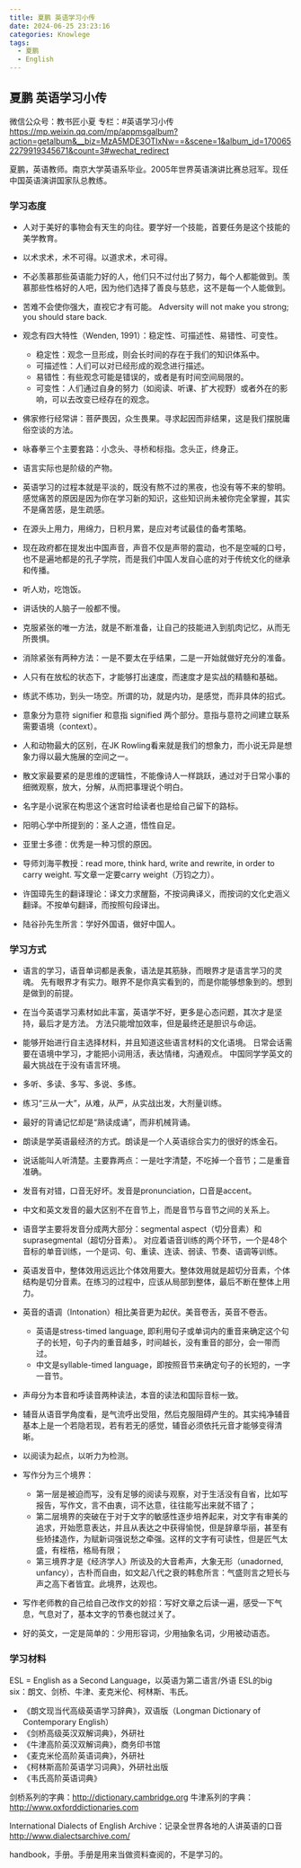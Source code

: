 ```yaml
---
title: 夏鹏 英语学习小传
date: 2024-06-25 23:23:16
categories: Knowlege
tags:
  - 夏鹏
  - English
---
```


## 夏鹏 英语学习小传

微信公众号：教书匠小夏
专栏：#英语学习小传
https://mp.weixin.qq.com/mp/appmsgalbum?action=getalbum&__biz=MzA5MDE3OTIxNw==&scene=1&album_id=1700652279919345671&count=3#wechat_redirect

夏鹏，英语教师。南京大学英语系毕业。2005年世界英语演讲比赛总冠军。现任中国英语演讲国家队总教练。

### 学习态度
- 人对于美好的事物会有天生的向往。要学好一个技能，首要任务是这个技能的美学教育。
- 以术求术，术不可得。以道求术，术可得。
- 不必羡慕那些英语能力好的人，他们只不过付出了努力，每个人都能做到。羡慕那些性格好的人吧，因为他们选择了善良与慈悲，这不是每一个人能做到。
- 苦难不会使你强大，直视它才有可能。
  Adversity will not make you strong; you should stare back.
- 观念有四大特性（Wenden, 1991）：稳定性、可描述性、易错性、可变性。
  - 稳定性：观念一旦形成，则会长时间的存在于我们的知识体系中。
  - 可描述性：人们可以对已经形成的观念进行描述。
  - 易错性：有些观念可能是错误的，或者是有时间空间局限的。
  - 可变性：人们通过自身的努力（如阅读、听课、扩大视野）或者外在的影响，可以去改变已经存在的观念。
- 佛家修行经常讲：菩萨畏因，众生畏果。寻求起因而非结果，这是我们摆脱庸俗空谈的方法。
- 咏春拳三个主要套路：小念头、寻桥和标指。念头正，终身正。

- 语言实际也是阶级的产物。
- 英语学习的过程本就是平淡的，既没有熬不过的黑夜，也没有等不来的黎明。感觉痛苦的原因是因为你在学习新的知识，这些知识尚未被你完全掌握，其实不是痛苦感，是生疏感。
- 在源头上用力，用绵力，日积月累，是应对考试最佳的备考策略。
- 现在政府都在提发出中国声音，声音不仅是声带的震动，也不是空喊的口号，也不是遍地都是的孔子学院，而是我们中国人发自心底的对于传统文化的继承和传播。

- 听人劝，吃饱饭。
- 讲话快的人脑子一般都不慢。 
- 克服紧张的唯一方法，就是不断准备，让自己的技能进入到肌肉记忆，从而无所畏惧。
- 消除紧张有两种方法：一是不要太在乎结果，二是一开始就做好充分的准备。
- 人只有在放松的状态下，才能够打出速度，而速度才是实战的精髓和基础。
- 练武不练功，到头一场空。所谓的功，就是内功，是感觉，而非具体的招式。

- 意象分为意符 signifier 和意指 signified 两个部分。意指与意符之间建立联系需要语境（context）。
- 人和动物最大的区别，在JK Rowling看来就是我们的想象力，而小说无异是想象力得以最大施展的空间之一。
- 散文家最要紧的是思维的逻辑性，不能像诗人一样跳跃，通过对于日常小事的细微观察，放大，分解，从而把事理说个明白。
- 名字是小说家在构思这个迷宫时给读者也是给自己留下的路标。

- 阳明心学中所提到的：圣人之道，悟性自足。
- 亚里士多德：优秀是一种习惯的原因。

- 导师刘海平教授：read more, think hard, write and rewrite, in order to carry weight. 写文章一定要carry weight（万钧之力）。
- 许国璋先生的翻译理论：译文力求醒豁，不按词典译义，而按词的文化史涵义翻译。不按单句翻译，而按照句段译出。
- 陆谷孙先生所言：学好外国语，做好中国人。

### 学习方式
- 语言的学习，语音单词都是表象，语法是其筋脉，而眼界才是语言学习的灵魂。
  先有眼界才有实力。眼界不是你真实看到的，而是你能够想象到的。想到是做到的前提。
- 在当今英语学习素材如此丰富，英语学不好，更多是心态问题，其次才是坚持，最后才是方法。
  方法只能增加效率，但是最终还是胆识与命运。
- 能够开始进行自主选择材料，并且知道这些语言材料的文化语境。
  日常会话需要在语境中学习，才能把小词用活，表达情绪，沟通观点。
  中国同学学英文的最大挑战在于没有语言环境。

- 多听、多读、多写、多说、多练。
- 练习“三从一大”，从难，从严，从实战出发，大剂量训练。
- 最好的背诵记忆却是“熟读成诵”，而非机械背诵。

- 朗读是学英语最经济的方式。朗读是一个人英语综合实力的很好的炼金石。
- 说话能叫人听清楚。主要靠两点：一是吐字清楚，不吃掉一个音节；二是重音准确。

- 发音有对错，口音无好坏。发音是pronunciation，口音是accent。
- 中文和英文发音的最大区别不在音节上，而是音节与音节之间的关系上。
- 语音学主要将发音分成两大部分：segmental aspect（切分音素）和suprasegmental（超切分音素）。
对应着语音训练的两个环节，一个是48个音标的单音训练，一个是词、句、重读、连读、弱读、节奏、语调等训练。
- 英语发音中，整体效用远远比个体效用要大。整体效用就是超切分音素，个体结构是切分音素。在练习的过程中，应该从局部到整体，最后不断在整体上用力。
- 英音的语调（Intonation）相比美音更为起伏。美音卷舌，英音不卷舌。
  - 英语是stress-timed language, 即利用句子或单词内的重音来确定这个句子的长短，句子内的重音越多，时间越长，没有重音的部分，会一带而过。
  - 中文是syllable-timed language，即按照音节来确定句子的长短的，一字一音节。
- 声母分为本音和呼读音两种读法，本音的读法和国际音标一致。
- 辅音从语音学角度看，是气流呼出受阻，然后克服阻碍产生的。其实纯净辅音基本上是一个若隐若现，若有若无的感觉，辅音必须依托元音才能够变得清晰。

- 以阅读为起点，以听力为检测。

- 写作分为三个境界：
  - 第一层是被迫而写，没有足够的阅读与观察，对于生活没有自省，比如写报告，写作文，言不由衷，词不达意，往往能写出来就不错了；
  - 第二层境界的突破在于对于文字的敏感性逐步培养起来，对文字有审美的追求，开始愿意表达，并且从表达之中获得愉悦，但是辞章华丽，甚至有些矫揉造作，为赋新词强说愁之牵强。这样的文字有可读性，但是匠气太盛，有桎梏，格局有限；
  - 第三境界才是《经济学人》所谈及的大音希声，大象无形（unadorned, unfancy），古朴而自由，如文起八代之衰的韩愈所言：气盛则言之短长与声之高下者皆宜。此境界，达观也。
- 写作老师教的自己给自己改作文的妙招：写好文章之后读一遍，感受一下气息，气息对了，基本文字的节奏也就过关了。
- 好的英文，一定是简单的：少用形容词，少用抽象名词，少用被动语态。

### 学习材料
ESL = English as a Second Language，以英语为第二语言/外语
ESL的big six：朗文、剑桥、牛津、麦克米伦、柯林斯、韦氏。
- 《朗文现当代高级英语学习辞典》，双语版（Longman Dictionary of Contemporary English）
- 《剑桥高级英汉双解词典》，外研社
- 《牛津高阶英汉双解词典》，商务印书馆
- 《麦克米伦高阶英语词典》，外研社
- 《柯林斯高阶英语学习词典》，外研社出版
- 《韦氏高阶英语词典》

剑桥系列的字典：http://dictionary.cambridge.org
牛津系列的字典：http://www.oxforddictionaries.com

International Dialects of English Archive：记录全世界各地的人讲英语的口音
http://www.dialectsarchive.com/

handbook，手册。手册是用来当做资料查阅的，不是学习的。
